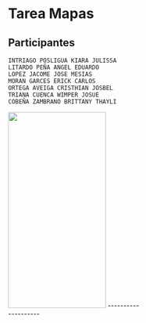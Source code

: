 # Tarea Mapas
## Participantes
    INTRIAGO POSLIGUA KIARA JULISSA
    LITARDO PEÑA ANGEL EDUARDO
    LOPEZ JACOME JOSE MESIAS
    MORAN GARCES ERICK CARLOS
    ORTEGA AVEIGA CRISTHIAN JOSBEL
    TRIANA CUENCA WIMPER JOSUE
    COBEÑA ZAMBRANO BRITTANY THAYLI
    
<img src="cap1.png" width="200" height="400">
----------<br>
----------
